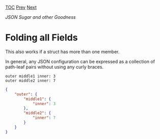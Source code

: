 [TOC](Readme.md) [Prev](fold.md) [Next](comments.md)

_JSON Sugar and other Goodness_

# Folding all Fields

This also works if a struct has more than one member.

In general, any JSON configuration can be expressed as a collection of
path-leaf pairs without using any curly braces.

<!-- CUE editor -->
```
outer middle1 inner: 3
outer middle2 inner: 7
```

<!-- JSON result -->
```json
{
    "outer": {
        "middle1": {
            "inner": 3
        },
        "middle2": {
            "inner": 7
        }
    }
}
```
